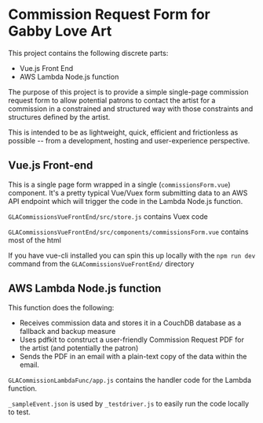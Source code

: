 # Commission Request Form for Gabby Love Art

This project contains the following discrete parts:

- Vue.js Front End
- AWS Lambda Node.js function

The purpose of this project is to provide a simple single-page commission request form to allow potential patrons to contact the artist for a commission in a constrained and structured way with those constraints and structures defined by the artist.

This is intended to be as lightweight, quick, efficient and frictionless as possible -- from a development, hosting and user-experience perspective.



## Vue.js Front-end

This is a single page form wrapped in a single (`commissionsForm.vue`) component. It's a pretty typical Vue/Vuex form submitting data to an AWS API endpoint which will trigger the code in the Lambda Node.js function. 

`GLACommissionsVueFrontEnd/src/store.js` contains Vuex code

`GLACommissionsVueFrontEnd/src/components/commissionsForm.vue` contains most of the html



If you have vue-cli installed you can spin this up locally with the `npm run dev` command from the `GLACommissionsVueFrontEnd/` directory

## AWS Lambda Node.js function

This function does the following:

- Receives commission data and stores it in a CouchDB database as a fallback and backup measure
- Uses pdfkit to construct a user-friendly Commission Request PDF for the artist (and potentially the patron)
- Sends the PDF in an email with a plain-text copy of the data within the email.


`GLACommissionLambdaFunc/app.js` contains the handler code for the Lambda function.

`_sampleEvent.json` is used by `_testdriver.js` to easily run the code locally to test.

